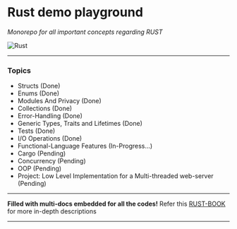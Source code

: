 # Rust demo playground

_Monorepo for all important concepts regarding RUST_

![Rust](https://img.shields.io/badge/-Rust-333333?style=for-the-badge&logo=rust&logoColor=61dbfb)

---

### **Topics**

- Structs (Done)
- Enums (Done)
- Modules And Privacy (Done)
- Collections (Done)
- Error-Handling (Done)
- Generic Types, Traits and Lifetimes (Done)
- Tests (Done)
- I/O Operations (Done)
- Functional-Language Features (In-Progress...)
- Cargo (Pending)
- Concurrency (Pending)
- OOP (Pending)
- Project: Low Level Implementation for a Multi-threaded web-server (Pending)

---

**Filled with multi-docs embedded for all the codes!**
Refer this [RUST-BOOK](https://doc.rust-lang.org/book/) for more in-depth descriptions

---
